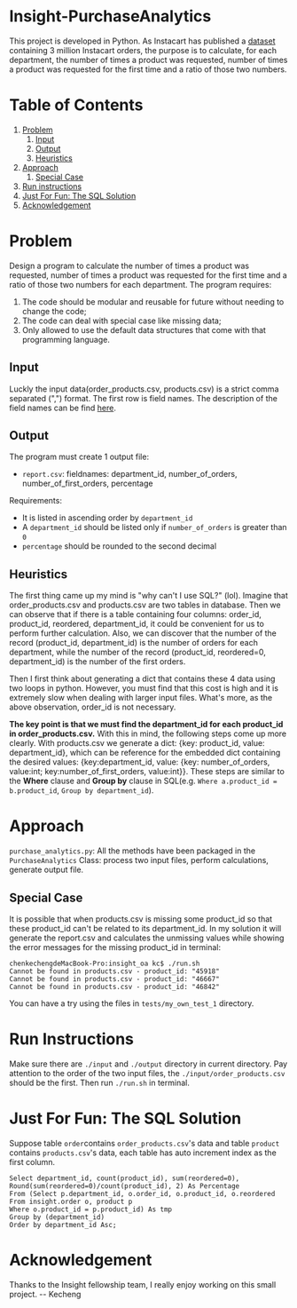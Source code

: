 # Insight-PurchaseAnalytics
This project is developed in Python. As Instacart has published a [dataset](https://www.instacart.com/datasets/grocery-shopping-2017) containing 3 million Instacart orders, the purpose is to calculate, for each department, the number of times a product was requested, number of times a product was requested for the first time and a ratio of those two numbers.

# Table of Contents
1. [Problem](README.md#problem)
    1. [Input]( README.md#input )
    2. [Output]( README.md#output )
    3. [Heuristics]( README.md#heuristics )
2. [Approach]( README.md#approach )
    1. [Special Case]( README.md#special-case )
3. [Run instructions]( README.md#run-instructions)
4. [Just For Fun: The SQL Solution]( README.md#just-for-fun-the-sql-solution)
5. [Acknowledgement]( README.md#acknowledgement)


# Problem
Design a program to calculate the number of times a product was requested, number of times a product was requested for the first time and a ratio of those two numbers for each department. 
The program requires:
1. The code should be modular and reusable for future without needing to change the code;
2. The code can deal with special case like missing data;
3. Only allowed to use the default data structures that come with that programming language.

## Input
Luckly the input data(order_products.csv, products.csv) is a strict comma separated (",") format. The first row is field names. The description of the field names can be find [here](https://gist.github.com/jeremystan/c3b39d947d9b88b3ccff3147dbcf6c6b). 

## Output
The program must create 1 output file:
* `report.csv`: fieldnames: department_id, number_of_orders, number_of_first_orders, percentage

Requirements:
- It is listed in ascending order by `department_id`
- A `department_id` should be listed only if `number_of_orders` is greater than `0`
- `percentage` should be rounded to the second decimal

## Heuristics
The first thing came up my mind is "why can't I use SQL?" (lol). Imagine that order_products.csv and products.csv are two tables in database. Then we can observe that if there is a table containing four columns: order_id, product_id, reordered, department_id, it could be convenient for us to perform further calculation. Also, we can discover that the number of the record (product_id, department_id) is the number of orders for each department, while the number of the record (product_id, reordered=0, department_id) is the number of the first orders.  

Then I first think about generating a dict that contains these 4 data using two loops in python. However, you must find that this cost is high and it is extremely slow when dealing with larger input files. What's more, as the above observation, order_id is not necessary.     

**The key point is that we must find the department_id for each product_id in order_products.csv.** With this in mind, the following steps come up more clearly. With products.csv we generate a dict: {key: product_id, value: department_id}, which can be reference for the embedded dict containing the desired values: {key:department_id, value: {key: number_of_orders, value:int; key:number_of_first_orders, value:int}}. These steps are similar to the **Where** clause and **Group by** clause in SQL(e.g. `Where a.product_id = b.product_id`, `Group by department_id`).

# Approach
`purchase_analytics.py`: All the methods have been packaged in the `PurchaseAnalytics` Class: process two input files, perform calculations, generate output file. 

## Special Case
It is possible that when products.csv is missing some product_id so that these product_id can't be related to its department_id. In my solution it will generate the report.csv and calculates the unmissing values while showing the error messages for the missing product_id in terminal:
```
chenkechengdeMacBook-Pro:insight_oa kc$ ./run.sh
Cannot be found in products.csv - product_id: "45918"
Cannot be found in products.csv - product_id: "46667"
Cannot be found in products.csv - product_id: "46842"
```
You can have a try using the files in `tests/my_own_test_1` directory.

# Run Instructions
Make sure there are `./input` and `./output` directory in current directory. Pay attention to the order of the two input files, the `./input/order_products.csv` should be the first. Then run `./run.sh` in terminal.

# Just For Fun: The SQL Solution
Suppose table `order`contains `order_products.csv`'s data and table `product` contains `products.csv`'s data, each table has auto increment index as the first column.
```
Select department_id, count(product_id), sum(reordered=0), Round(sum(reordered=0)/count(product_id), 2) As Percentage
From (Select p.department_id, o.order_id, o.product_id, o.reordered
From insight.order o, product p
Where o.product_id = p.product_id) As tmp
Group by (department_id)
Order by department_id Asc;
```
# Acknowledgement
Thanks to the Insight fellowship team, I really enjoy working on this small project. -- Kecheng
